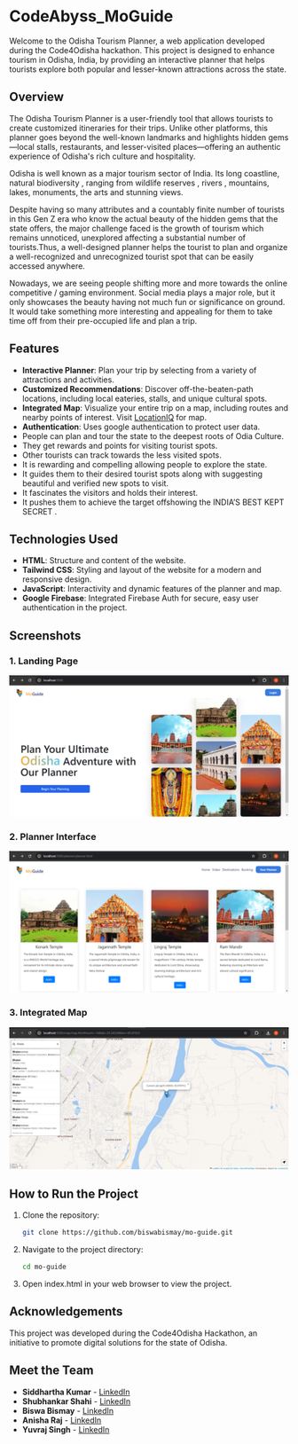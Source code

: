 # CodeAbyss_MoGuide

Welcome to the Odisha Tourism Planner, a web application developed during the Code4Odisha hackathon. This project is designed to enhance tourism in Odisha, India, by providing an interactive planner that helps tourists explore both popular and lesser-known attractions across the state.

## Overview

The Odisha Tourism Planner is a user-friendly tool that allows tourists to create customized itineraries for their trips. Unlike other platforms, this planner goes beyond the well-known landmarks and highlights hidden gems—local stalls, restaurants, and lesser-visited places—offering an authentic experience of Odisha's rich culture and hospitality.


 Odisha is well known as a major tourism sector of India. Its long coastline, natural biodiversity , ranging from wildlife reserves , rivers , mountains, lakes,  monuments, the arts and stunning views.

 Despite having so many attributes and a countably finite number of tourists in this Gen Z era who know the actual beauty of the hidden gems that the state offers, the major challenge faced is the growth of tourism which remains unnoticed, unexplored affecting a substantial number of tourists.Thus, a well-designed planner helps the tourist to plan and organize a well-recognized and unrecognized tourist spot that can be easily accessed anywhere. 

Nowadays, we are seeing people shifting more and more towards the online competitive / gaming environment. Social media plays a major role, but it only showcases the beauty having not much fun or significance on ground. It would take something more interesting and appealing for them to take time off from their pre-occupied life and plan a trip. 

## Features

- **Interactive Planner**: Plan your trip by selecting from a variety of attractions and activities.
- **Customized Recommendations**: Discover off-the-beaten-path locations, including local eateries, stalls, and unique cultural spots.
- **Integrated Map**: Visualize your entire trip on a map, including routes and nearby points of interest. Visit [LocationIQ](https://my.locationiq.com/dashboard/) for map.
- **Authentication**: Uses google authentication to protect user data.
- People can plan and tour the state to the deepest roots of Odia Culture.
- They get rewards and points for visiting tourist spots.
- Other tourists can track towards the less visited spots.
- It is rewarding and compelling allowing people to explore the state.
- It guides them to their desired tourist spots along with suggesting beautiful and verified new spots to visit.
- It fascinates the visitors and holds their interest.
- It pushes them to achieve the target offshowing the INDIA’S BEST KEPT SECRET .

## Technologies Used

- **HTML**: Structure and content of the website.
- **Tailwind CSS**: Styling and layout of the website for a modern and responsive design.
- **JavaScript**: Interactivity and dynamic features of the planner and map.
- **Google Firebase**: Integrated Firebase Auth for secure, easy user authentication in the project.

## Screenshots

### 1. Landing Page
![Landing Page](images/moguide_hero.png)

### 2. Planner Interface
![Planner](images/moguide_planner.png)

### 3. Integrated Map
![Map](images/moguide_map.png)

## How to Run the Project

1. Clone the repository:
   ```bash
   git clone https://github.com/biswabismay/mo-guide.git

2. Navigate to the project directory:
   ```bash
   cd mo-guide

3. Open index.html in your web browser to view the project.

## Acknowledgements

This project was developed during the Code4Odisha Hackathon, an initiative to promote digital solutions for the state of Odisha.

## Meet the Team

- **Siddhartha Kumar** - [LinkedIn](https://www.linkedin.com/in/siddhartha-kumar-748751223/)
- **Shubhankar Shahi** - [LinkedIn](https://www.linkedin.com/in/shubhankar-shahi-20b588237/)
- **Biswa Bismay** - [LinkedIn](https://www.linkedin.com/in/biswabismay/)
- **Anisha Raj** - [LinkedIn](https://www.linkedin.com/in/anishaah/)
- **Yuvraj Singh** - [LinkedIn](https://www.linkedin.com/in/yuvraj229/)
